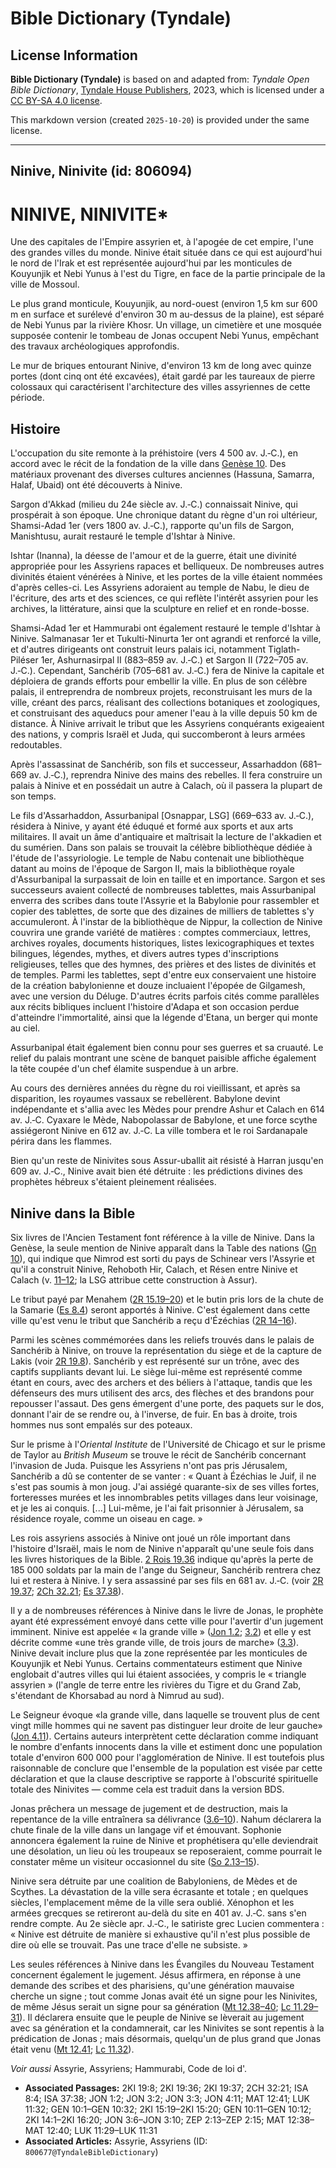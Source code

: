 # Bible Dictionary (Tyndale)

## License Information

**Bible Dictionary (Tyndale)** is based on and adapted from: _Tyndale Open Bible Dictionary_, [Tyndale House Publishers](https://tyndaleopenresources.com/), 2023, which is licensed under a [CC BY-SA 4.0 license](https://creativecommons.org/licenses/by-sa/4.0/legalcode.en).

This markdown version (created `2025-10-20`) is provided under the same license.



--------------------------------

## Ninive, Ninivite (id: 806094)

NINIVE, NINIVITE\*
==================

Une des capitales de l'Empire assyrien et, à l'apogée de cet empire, l'une des grandes villes du monde. Ninive était située dans ce qui est aujourd'hui le nord de l'Irak et est représentée aujourd'hui par les monticules de Kouyunjik et Nebi Yunus à l'est du Tigre, en face de la partie principale de la ville de Mossoul.

Le plus grand monticule, Kouyunjik, au nord\-ouest (environ 1,5 km sur 600 m en surface et surélevé d'environ 30 m au\-dessus de la plaine), est séparé de Nebi Yunus par la rivière Khosr. Un village, un cimetière et une mosquée supposée contenir le tombeau de Jonas occupent Nebi Yunus, empêchant des travaux archéologiques approfondis.

Le mur de briques entourant Ninive, d'environ 13 km de long avec quinze portes (dont cinq ont été excavées), était gardé par les taureaux de pierre colossaux qui caractérisent l'architecture des villes assyriennes de cette période.

Histoire
--------

L'occupation du site remonte à la préhistoire (vers 4 500 av. J.‑C.), en accord avec le récit de la fondation de la ville dans [Genèse 10](https://ref.ly/Gen10:1-Gen10:32). Des matériaux provenant des diverses cultures anciennes (Hassuna, Samarra, Halaf, Ubaid) ont été découverts à Ninive.

Sargon d'Akkad (milieu du 24e siècle av. J.‑C.) connaissait Ninive, qui prospérait à son époque. Une chronique datant du règne d'un roi ultérieur, Shamsi\-Adad 1er (vers 1800 av. J.‑C.), rapporte qu'un fils de Sargon, Manishtusu, aurait restauré le temple d'Ishtar à Ninive.

Ishtar (Inanna), la déesse de l'amour et de la guerre, était une divinité appropriée pour les Assyriens rapaces et belliqueux. De nombreuses autres divinités étaient vénérées à Ninive, et les portes de la ville étaient nommées d'après celles\-ci. Les Assyriens adoraient au temple de Nabu, le dieu de l'écriture, des arts et des sciences, ce qui reflète l'intérêt assyrien pour les archives, la littérature, ainsi que la sculpture en relief et en ronde\-bosse.

Shamsi\-Adad 1er et Hammurabi ont également restauré le temple d'Ishtar à Ninive. Salmanasar 1er et Tukulti\-Ninurta 1er ont agrandi et renforcé la ville, et d'autres dirigeants ont construit leurs palais ici, notamment Tiglath\-Piléser 1er, Ashurnasirpal II (883–859 av. J.‑C.) et Sargon II (722–705 av. J.‑C.). Cependant, Sanchérib (705–681 av. J.‑C.) fera de Ninive la capitale et déploiera de grands efforts pour embellir la ville. En plus de son célèbre palais, il entreprendra de nombreux projets, reconstruisant les murs de la ville, créant des parcs, réalisant des collections botaniques et zoologiques, et construisant des aqueducs pour amener l'eau à la ville depuis 50 km de distance. À Ninive arrivait le tribut que les Assyriens conquérants exigeaient des nations, y compris Israël et Juda, qui succomberont à leurs armées redoutables.

Après l'assassinat de Sanchérib, son fils et successeur, Assarhaddon (681–669 av. J.‑C.), reprendra Ninive des mains des rebelles. Il fera construire un palais à Ninive et en possédait un autre à Calach, où il passera la plupart de son temps.

Le fils d'Assarhaddon, Assurbanipal \[Osnappar, LSG] (669–633 av. J.‑C.), résidera à Ninive, y ayant été éduqué et formé aux sports et aux arts militaires. Il avait un âme d'antiquaire et maîtrisait la lecture de l'akkadien et du sumérien. Dans son palais se trouvait la célèbre bibliothèque dédiée à l'étude de l'assyriologie. Le temple de Nabu contenait une bibliothèque datant au moins de l'époque de Sargon II, mais la bibliothèque royale d'Assurbanipal la surpassait de loin en taille et en importance. Sargon et ses successeurs avaient collecté de nombreuses tablettes, mais Assurbanipal enverra des scribes dans toute l'Assyrie et la Babylonie pour rassembler et copier des tablettes, de sorte que des dizaines de milliers de tablettes s'y accumuleront. À l'instar de la bibliothèque de Nippur, la collection de Ninive couvrira une grande variété de matières : comptes commerciaux, lettres, archives royales, documents historiques, listes lexicographiques et textes bilingues, légendes, mythes, et divers autres types d'inscriptions religieuses, telles que des hymnes, des prières et des listes de divinités et de temples. Parmi les tablettes, sept d'entre eux conservaient une histoire de la création babylonienne et douze incluaient l'épopée de Gilgamesh, avec une version du Déluge. D'autres écrits parfois cités comme parallèles aux récits bibliques incluent l'histoire d'Adapa et son occasion perdue d'atteindre l'immortalité, ainsi que la légende d'Etana, un berger qui monte au ciel.

Assurbanipal était également bien connu pour ses guerres et sa cruauté. Le relief du palais montrant une scène de banquet paisible affiche également la tête coupée d'un chef élamite suspendue à un arbre.

Au cours des dernières années du règne du roi vieillissant, et après sa disparition, les royaumes vassaux se rebellèrent. Babylone devint indépendante et s'allia avec les Mèdes pour prendre Ashur et Calach en 614 av. J.‑C. Cyaxare le Mède, Nabopolassar de Babylone, et une force scythe assiégeront Ninive en 612 av. J.‑C. La ville tombera et le roi Sardanapale périra dans les flammes.

Bien qu'un reste de Ninivites sous Assur\-uballit ait résisté à Harran jusqu'en 609 av. J.‑C., Ninive avait bien été détruite : les prédictions divines des prophètes hébreux s'étaient pleinement réalisées.

Ninive dans la Bible
--------------------

Six livres de l'Ancien Testament font référence à la ville de Ninive. Dans la Genèse, la seule mention de Ninive apparaît dans la Table des nations ([Gn 10](https://ref.ly/Gen10:1-Gen10:32)), qui indique que Nimrod est sorti du pays de Schinear vers l'Assyrie et qu'il a construit Ninive, Rehoboth Hir, Calach, et Résen entre Ninive et Calach (v. [11–12](https://ref.ly/Gen10:11-Gen10:12); la LSG attribue cette construction à Assur).

Le tribut payé par Menahem ([2R 15\.19–20](https://ref.ly/2Kgs15:19-2Kgs15:20)) et le butin pris lors de la chute de la Samarie ([Es 8\.4](https://ref.ly/Isa8:4)) seront apportés à Ninive. C'est également dans cette ville qu'est venu le tribut que Sanchérib a reçu d'Ézéchias ([2R 14–16](https://ref.ly/2Kgs14:1-2Kgs16:20)).

Parmi les scènes commémorées dans les reliefs trouvés dans le palais de Sanchérib à Ninive, on trouve la représentation du siège et de la capture de Lakis (voir [2R 19\.8](https://ref.ly/2Kgs19:8)). Sanchérib y est représenté sur un trône, avec des captifs suppliants devant lui. Le siège lui\-même est représenté comme étant en cours, avec des archers et des béliers à l'attaque, tandis que les défenseurs des murs utilisent des arcs, des flèches et des brandons pour repousser l'assaut. Des gens émergent d'une porte, des paquets sur le dos, donnant l'air de se rendre ou, à l'inverse, de fuir. En bas à droite, trois hommes nus sont empalés sur des poteaux.

Sur le prisme à l'*Oriental Institute* de l'Université de Chicago et sur le prisme de Taylor au *British Museum* se trouve le récit de Sanchérib concernant l'invasion de Juda. Puisque les Assyriens n'ont pas pris Jérusalem, Sanchérib a dû se contenter de se vanter : « Quant à Ézéchias le Juif, il ne s'est pas soumis à mon joug. J'ai assiégé quarante\-six de ses villes fortes, forteresses murées et les innombrables petits villages dans leur voisinage, et je les ai conquis. \[...] Lui\-même, je l'ai fait prisonnier à Jérusalem, sa résidence royale, comme un oiseau en cage. »

Les rois assyriens associés à Ninive ont joué un rôle important dans l'histoire d'Israël, mais le nom de Ninive n'apparaît qu'une seule fois dans les livres historiques de la Bible. [2 Rois 19\.36](https://ref.ly/2Kgs19:36) indique qu'après la perte de 185 000 soldats par la main de l'ange du Seigneur, Sanchérib rentrera chez lui et restera à Ninive. I y sera assassiné par ses fils en 681 av. J.‑C. (voir [2R 19\.37](https://ref.ly/2Kgs19:37); [2Ch 32\.21](https://ref.ly/2Chr32:21); [Es 37\.38](https://ref.ly/Isa37:38)).

Il y a de nombreuses références à Ninive dans le livre de Jonas, le prophète ayant été expressément envoyé dans cette ville pour l'avertir d'un jugement imminent. Ninive est appelée « la grande ville » ([Jon 1\.2](https://ref.ly/Jonah1:2); [3\.2](https://ref.ly/Jonah3:2)) et elle y est décrite comme «une très grande ville, de trois jours de marche» ([3\.3](https://ref.ly/Jonah3:3)). Ninive devait inclure plus que la zone représentée par les monticules de Kouyunjik et Nebi Yunus. Certains commentateurs estiment que Ninive englobait d'autres villes qui lui étaient associées, y compris le « triangle assyrien » (l'angle de terre entre les rivières du Tigre et du Grand Zab, s'étendant de Khorsabad au nord à Nimrud au sud).

Le Seigneur évoque «la grande ville, dans laquelle se trouvent plus de cent vingt mille hommes qui ne savent pas distinguer leur droite de leur gauche» ([Jon 4\.11](https://ref.ly/Jonah4:11)). Certains auteurs interprètent cette déclaration comme indiquant le nombre d'enfants innocents dans la ville et estiment donc une population totale d'environ 600 000 pour l'agglomération de Ninive. Il est toutefois plus raisonnable de conclure que l'ensemble de la population est visée par cette déclaration et que la clause descriptive se rapporte à l'obscurité spirituelle totale des Ninivites — comme cela est traduit dans la version BDS.

Jonas prêchera un message de jugement et de destruction, mais la repentance de la ville entraînera sa délivrance ([3\.6–10](https://ref.ly/Jonah3:6-Jonah3:10)). Nahum déclarera la chute finale de la ville dans un langage vif et émouvant. Sophonie annoncera également la ruine de Ninive et prophétisera qu'elle deviendrait une désolation, un lieu où les troupeaux se reposeraient, comme pourrait le constater même un visiteur occasionnel du site ([So 2\.13–15](https://ref.ly/Zeph2:13-Zeph2:15)).

Ninive sera détruite par une coalition de Babyloniens, de Mèdes et de Scythes. La dévastation de la ville sera écrasante et totale ; en quelques siècles, l'emplacement même de la ville sera oublié. Xénophon et les armées grecques se retireront au\-delà du site en 401 av. J.‑C. sans s'en rendre compte. Au 2e siècle apr. J.‑C., le satiriste grec Lucien commentera : « Ninive est détruite de manière si exhaustive qu'il n'est plus possible de dire où elle se trouvait. Pas une trace d'elle ne subsiste. »

Les seules références à Ninive dans les Évangiles du Nouveau Testament concernent également le jugement. Jésus affirmera, en réponse à une demande des scribes et des pharisiens, qu'une génération mauvaise cherche un signe ; tout comme Jonas avait été un signe pour les Ninivites, de même Jésus serait un signe pour sa génération ([Mt 12\.38–40](https://ref.ly/Matt12:38-Matt12:40); [Lc 11\.29–31](https://ref.ly/Luke11:29-Luke11:31)). Il déclarera ensuite que le peuple de Ninive se lèverait au jugement avec sa génération et la condamnerait, car les Ninivites se sont repentis à la prédication de Jonas ; mais désormais, quelqu'un de plus grand que Jonas était venu ([Mt 12\.41](https://ref.ly/Matt12:41); [Lc 11\.32](https://ref.ly/Luke11:32)).

*Voir aussi* Assyrie, Assyriens; Hammurabi, Code de loi d'.

* **Associated Passages:** 2KI 19:8; 2KI 19:36; 2KI 19:37; 2CH 32:21; ISA 8:4; ISA 37:38; JON 1:2; JON 3:2; JON 3:3; JON 4:11; MAT 12:41; LUK 11:32; GEN 10:1–GEN 10:32; 2KI 15:19–2KI 15:20; GEN 10:11–GEN 10:12; 2KI 14:1–2KI 16:20; JON 3:6–JON 3:10; ZEP 2:13–ZEP 2:15; MAT 12:38–MAT 12:40; LUK 11:29–LUK 11:31
* **Associated Articles:** Assyrie, Assyriens (ID: `800677@TyndaleBibleDictionary`)

